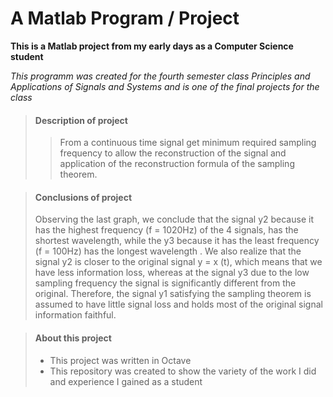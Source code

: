 # A Matlab Program / Project

**This is a Matlab project from my early days as a Computer Science student**

_This programm was created for the fourth semester class Principles and Applications of Signals and Systems 
and is one of the final projects for the class_


> #### Description of project
>
>>From a continuous time signal get minimum required sampling frequency to allow the reconstruction of the signal and application of the reconstruction formula of the sampling theorem.


> #### Conclusions of project
>
> Observing the last graph, we conclude that the signal y2 because it has the highest frequency (f = 1020Hz) of the 4 signals, has the shortest wavelength, while the y3 because it has the least frequency (f = 100Hz) has the longest wavelength . We also realize that the signal y2 is closer to the original signal y = x (t), which means that we have less information loss, whereas at the signal y3 due to the low sampling frequency the signal is significantly different from the original. Therefore, the signal y1 satisfying the sampling theorem is assumed to have little signal loss and holds most of the original signal information faithful.


> #### About this project
>
> - This project was written in Octave
> - This repository was created to show the variety of the work I did and experience I gained as a student
>


